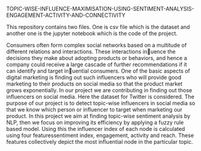  TOPIC-WISE-INFLUENCE-MAXIMISATION-USING-SENTIMENT-ANALYSIS-ENGAGEMENT-ACTIVITY-AND-CONNECTIVITY
 
 This repository contains two files. One is csv file which is the dataset and another one is the jupyter notebook which is the code of the project.
 
Consumers often form complex social networks based on a multitude of different relations and
interactions. These interactions inuence the decisions they make about adopting products or
behaviors, and hence a company could receive a large cascade of further recommendations if it
can identify and target inuential consumers. One of the basic aspects of digital marketing is
finding out such influencers who will provide good marketing to their products on social media
so that the product market grows exponentially. In our project we are contributing in finding out
those influencers on social media. Here the dataset for Twitter is considered. The purpose of our
project is to detect topic-wise influencers in social media so that we know which person or
influencer to target when marketing our product. In this project we aim at finding topic-wise
sentiment analysis by NLP, then we focus on improving its efficiency by applying a fuzzy rule
based model. Using this the influencer index of each node is calculated using four featuressentiment index, 
engagement, activity and reach. These features collectively depict the most
influential node in the particular topic.
